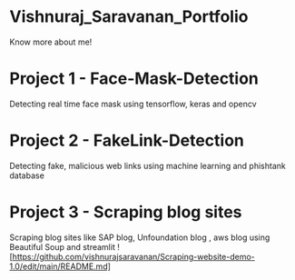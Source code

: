 # Vishnuraj_Saravanan_Portfolio
Know more about me!

# Project 1 - Face-Mask-Detection
Detecting real time face mask using tensorflow, keras and opencv

# Project 2 - FakeLink-Detection
Detecting fake, malicious web links using machine learning and phishtank database

# Project 3 - Scraping blog sites
Scraping blog sites like SAP blog, Unfoundation blog , aws blog using Beautiful Soup and streamlit
![https://github.com/vishnurajsaravanan/Scraping-website-demo-1.0/edit/main/README.md]
